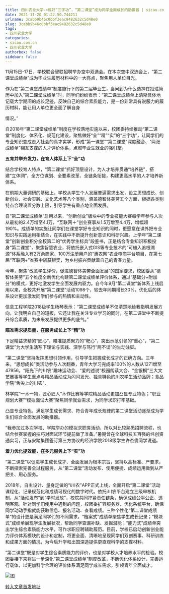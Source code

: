 ```yaml
---
title: 四川农业大学->练好“三字功”，“第二课堂”成为同学全面成长的助推器 | sicau.com.cn
date: 2021-11-20 01:22:50.744211
urlname: 3cabb9b46c0bbf3eac9482632c5d48e0
slug: 3cabb9b46c0bbf3eac9482632c5d48e0
tags: 
- 四川农业大学
categories:
- sicau.com.cn
- 四川农业大学
authorbox: false
sidebar: false
---
```

11月15日-17日，学校联合智联招聘举办空中双选会。在本次空中双选会上，“第二课堂成绩单”成为毕业生履历材料中的一大亮点，聚焦用人单位目光。

作为在“第二课堂成绩单”制度施行下的第二届毕业生，当问到为什么选择在投递简历中加入“第二课堂成绩单”时，同学们纷纷表示：“第二课堂成绩单上清晰具体地记载大学期间的成长足迹，反映自己的综合素质能力，是一份非常具有说服力的履历材料，能让用人单位更全面了解自身
<!--more-->
情况。”

自2018年“第二课堂成绩单”制度在学校落地实施以来，校团委持续推动“第二课堂”制度化、体系化、规范化建设，聚焦做好“全”“精”“实”的“三字功”，让同学们的专业知识变成走入社会的真才实学，形成“第一课堂”“第二课堂”深度融合、“两张成绩单”相互支撑的人才评价体系，点燃毕业生就业的强引擎。

**五育并举齐发力，在育人体系上下“全”功**

结合学校育人特点，“第二课堂”抓好顶层设计，为人才培养贯通“培养链”，搭建“立体网”，全方位谋划、全要素改革、全链条衔接，构建更高水平的人才培养新体系。

在前期大量调研的基础上，学校从学生个人发展普遍需求出发，设立思想成长、创新创业、社会实践、文化艺术等八个类别，涵盖德智体美劳五个方面，根据各类别特点合理设置分数上限，引导学生有重点地全面发展。

自“第二课堂成绩单”启用以来，“创新创业”版块中的专业技能大赛每学年参与人次从最初的2.4万增至4.1万，“互联网＋”创业赛事从1.5万增至4.4万，增幅超190%。成绩单的实施让同学们在课堂学好专业知识的同时，更愿意在课外把专业知识与实践运用相结合，在实践中不断提升创新意识和科研兴趣。上学年“第二课堂”创新创业积分全校第二的“优秀学生标兵”段鉴书，正是结合专业知识积极投身“第二课堂”，聚焦智慧农业，将依托嵌入式GIS等专业技术的“可植入追根溯源”体系融入有2万余商家、100万注册用户的“惠农网”农业电商平台项目，在第七届“互联网+”省赛中斩获银奖，为乡村振兴贡献着自己的青春力量。

今年，聚焦“改革学生评价，促进德智体美劳全面发展”的国家要求，校团委从“德智体美劳”五个维度全新优化构建第二课堂成绩单评价体系，通过“基础分+附加分”的模式，更好地激发学生全面发展内驱力。自今年9月“第二课堂”新体系上线启用以来，全校共开展“第二课堂”活动1098个，较去年同期增长30%，优化后的体系设计更加激发同学们参与的热情和主动性。

信息工程学院2018级学生杨琴表示：“第二课堂成绩单不仅清楚地给我指明发展方向，让我明白自己的短板，它还让我在关注专业学习的同时，在第二课堂中不断提升综合素质，为未来发展提供更多的底气。”

**瞄准需求提质量，在服务成长上下“精”功**

下足精益求精的“匠心”，瞄准提质聚力的“靶心”，突出示范引领的“重心”，“第二课堂”为大学生活写下理论与实践、深学与笃行“两不误”的生动注脚。

“第二课堂”坚持发挥思想引领作用，引导学生把握成长成才的正确方向。三年来，“思想成长”类活动参与人次翻番，青年大学习完成率100%的人数从1271增至47956。“阳光下的川农”趣味运动会、“爱的述说”校园朗读大会、“金银桐”三大文艺赛事等学生重点与精品活动成为闪闪发光、独具特色的川农学生活动品牌；食品学院“舌尖上的川农”、

林学院“一木一物，匠心匠人”木作比赛等学院精品活动更加凸显专业特色；“职业规划大赛”“模拟面试大赛”聚焦同学就业需求，为同学求职打牢基础。

凸显专业特色，满足学生成长需求、符合青年成长规律的第二课堂活动逐渐成为学生们综合全面发展的助推器。

“我参加过多次学校、学院举办的模拟求职类活动，所以对比较熟悉招聘流程，也结合参赛掌握的技巧对面试环节提前做了准备。”暑期曾在全球科技五百强的纬创资通实习，正与安踏集团签订第三方协议的经济学院2018级学生许杰俊同学说道。

**着力优化提效能，在多元服务上下“实”功**

“第二课堂”以促进学生成长成才、全面发展为根本宗旨，坚持以高标准、严要求，不断探索完善全过程服务，从“第二课堂”活动发布、使用便捷、成绩运用做到从严把关、用心服务。

2018年，自主设计、量身定做的“i川农”APP正式上线，全面开启“第二课堂”活动课程化、记录规范化和成绩可视化的数字时代。依托i川农平台建立三级审核机制，从“活动发布”到“学时发放”，校院共同拧紧责任链条，确保成绩公平公正、透明客观。针对同学们使用中遇到的问题，校团委扩容服务器、优化系统平台，确保同学动动手指就能获取信息、报名活动、查看成绩。三种个性化“第二课堂成绩单”的设计更是满足同学们的不同需求，“档案式”成绩单聚焦学生成长记录；“模块式”成绩单展现学生发展状况，帮助同学查漏补缺、发掘潜能；“能力式”成绩单突出学生综合素质能力水平，可作求职应聘辅助履历。目前，学校已启动创新创业能力评价体系模块的设计和定制，将更全面、清晰地呈现同学们双创赛事、科研训练和成果方面的情况，为今后升学和出国深造提供更直观科学的支撑材料。

“第二课堂”既是对学生综合素质能力的评价，也是对学校人才培养水平的检验。校团委接下来将进一步深化“第二课堂成绩单”制度改革，不断优化体系设计，完善运行载体，以更加科学合理的评价体系满足同学成长需求，引领青年全面成才。

![图](https://news.sicau.edu.cn/__local/0/2F/C0/01CF1461B250F4B507544D65192_A4105577_8F3F2.jpg)

[转入文章首发地址](https://news.sicau.edu.cn/info/1078/65588.htm)